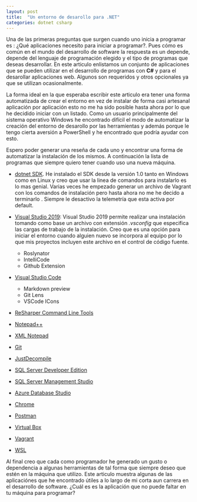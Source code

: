 ```yaml
---
layout: post
title:  "Un entorno de desarollo para .NET"
categories: dotnet csharp
---
```


Una de las primeras preguntas que surgen cuando uno inicia a programar es : ¿Qué aplicaciones necesito para iniciar a programar?. Pues cómo es común en el mundo del desarrollo de software la respuesta es un depende, depende del lenguaje de programación elegido y el tipo de programas que deseas desarrollar. En este articulo enlistamos un conjunto de aplicaciones que se pueden utilizar en el desarrollo de programas con **C#** y para el desarollar aplicaciones web. Algunos son requeridos y otros opcionales ya que se utilizan ocasionalmente.

La forma ideal en la que esperaba escribir este articulo era tener una forma automatizada de crear el entorno en vez de instalar de forma casi artesanal aplicación por aplicación esto no me ha sido posible hasta ahora por lo que he decidido iniciar con un listado. Como un usuario principalmente del sistema operativo Windows he encontrado difícil el modo de automatizar la creación del entorno de desarollo por las herramientas y además porque le tengo cierta aversión a PowerShell y he encontrado que podría ayudar con esto.

Espero poder generar una reseña de cada uno y encontrar una forma de automatizar la instalación de los mismos. A continuación la lista de programas que siempre quiero tener cuando uso una nueva máquina.


* [dotnet SDK](https://dotnet.microsoft.com/download). He instalado el SDK desde la versión 1.0 tanto en Windows como en Linux y creo que usar la linea de comandos para instalarlo es lo mas genial. Varias veces he empezado generar un archivo de Vagrant con los comandos de instalación pero hasta ahora no me he decido a terminarlo . Siempre le desactivo la telemetría que esta activa por default.

* [Visual Studio 2019](https://visualstudio.microsoft.com): Visual Studio 2019 permite realizar una instalación tomando como base un archivo con extensión *.vsconfig* que especifica las cargas de trabajo de la instalación. Creo que es una opción para iniciar el entorno cuando alguien nuevo se incorpora al equipo por lo que mis proyectos incluyen este archivo en el control de código fuente.  
    * Roslynator
    * IntelliCode
    * Github Extension
* [Visual Studio Code](https://code.visualstudio.com/)
    * Markdown preview
    * Git Lens
    * VSCode ICons
* [ReSharper Command Line Tools](https://www.jetbrains.com/resharper/features/command-line.html)
* [Notepad++](https://notepad-plus-plus.org/)
* [XML Notepad](https://www.microsoft.com/en-us/download/details.aspx?id=7973)
* [Git](https://gitforwindows.org/)
* [JustDecompile](https://www.telerik.com/products/decompiler.aspx)
* [SQL Server Developer Edition](https://www.microsoft.com/sql-server/sql-server-downloads)
* [SQL Server Management Studio](https://docs.microsoft.com/sql/ssms/download-sql-server-management-studio-ssms?view=sql-server-2017)
* [Azure Database Studio](https://docs.microsoft.com/en-us/sql/azure-data-studio/download?view=sql-server-2017)
* [Chrome](https://www.google.com.mx/chrome/index.html)
* [Postman](https://www.getpostman.com/)
* [Virtual Box](https://www.virtualbox.org/)
* [Vagrant](https://www.vagrantup.com/)
* [WSL](https://docs.microsoft.com/en-us/windows/wsl/install-win10)

Al final creo que cada como programador he generado un gusto o dependencia a algunas herramientas de tal forma que siempre deseo que estén en la máquina que utilizo. Este articulo muestra algunas de las aplicaciónes que he encontrado útiles a lo largo de mi corta aun carrera en el desarrollo de software. ¿Cuál es es la aplicación que no puede faltar en tu máquina para programar?
